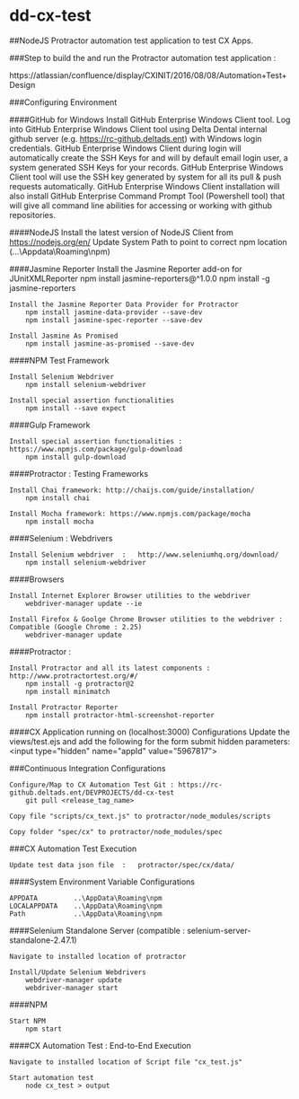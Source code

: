 # dd-cx-test
##NodeJS Protractor automation test application to test CX Apps.


###Step to build the and run the Protractor automation test application :

https://atlassian/confluence/display/CXINIT/2016/08/08/Automation+Test+Design

###Configuring Environment

####GitHub for Windows
    Install GitHub Enterprise Windows Client tool.
    Log into GitHub Enterprise Windows Client tool using Delta Dental internal github server (e.g. https://rc-github.deltads.ent) with Windows login credentials.
    GitHub Enterprise Windows Client during login will automatically create the SSH Keys for and will by default email login user, a system generated SSH Keys for your records.
    GitHub Enterprise Windows Client tool will use the SSH key generated by system for all its pull & push requests automatically.
    GitHub Enterprise Windows Client installation will also install GitHub Enterprise Command Prompt Tool (Powershell tool) that will give all command line abilities for accessing or working with github repositories.

####NodeJS
    Install the latest version of NodeJS Client from https://nodejs.org/en/
    Update System Path to point to correct npm location (...\Appdata\Roaming\npm)

####Jasmine Reporter
    Install the Jasmine Reporter add-on for JUnitXMLReporter
        npm install jasmine-reporters@^1.0.0
        npm install -g jasmine-reporters
		
    Install the Jasmine Reporter Data Provider for Protractor
        npm install jasmine-data-provider --save-dev
        npm install jasmine-spec-reporter --save-dev

    Install Jasmine As Promised
        npm install jasmine-as-promised --save-dev

####NPM Test Framework
	
	Install Selenium Webdriver
		npm install selenium-webdriver

    Install special assertion functionalities
        npm install --save expect

####Gulp Framework

    Install special assertion functionalities : https://www.npmjs.com/package/gulp-download
        npm install gulp-download

####Protractor : Testing Frameworks

    Install Chai framework: http://chaijs.com/guide/installation/
        npm install chai 

    Install Mocha framework: https://www.npmjs.com/package/mocha
        npm install mocha 

####Selenium : Webdrivers
	
	Install Selenium webdriver	:	http://www.seleniumhq.org/download/
		npm install selenium-webdriver
		
####Browsers

	Install Internet Explorer Browser utilities to the webdriver
		webdriver-manager update --ie
	
	Install Firefox & Goolge Chrome Browser utilities to the webdriver : Compatible (Google Chrome : 2.25)
		webdriver-manager update	

####Protractor	:	

	Install Protractor and all its latest components : http://www.protractortest.org/#/
		npm install -g protractor@2
		npm install minimatch
		
	Install Protractor Reporter
		npm install protractor-html-screenshot-reporter
		
####CX Application running on (localhost:3000) Configurations
	Update the views/test.ejs and add the following for the form submit hidden parameters:
		<input type="hidden" name="appId" value="5967817">

###Continuous Integration Configurations

	Configure/Map to CX Automation Test Git : https://rc-github.deltads.ent/DEVPROJECTS/dd-cx-test
		git pull <release_tag_name>
		
	Copy file "scripts/cx_text.js" to protractor/node_modules/scripts
	
	Copy folder "spec/cx" to protractor/node_modules/spec
	
###CX Automation Test Execution
	
	Update test data json file	:	protractor/spec/cx/data/

####System Environment Variable Configurations

	APPDATA			..\AppData\Roaming\npm
	LOCALAPPDATA	..\AppData\Roaming\npm
	Path			..\AppData\Roaming\npm
	
####Selenium Standalone Server	(compatible : selenium-server-standalone-2.47.1)

	Navigate to installed location of protractor
	
	Install/Update Selenium Webdrivers
		webdriver-manager update
		webdriver-manager start
		
####NPM

	Start NPM
		npm start
		
		
####CX Automation Test : End-to-End Execution

	Navigate to installed location of Script file "cx_test.js"

	Start automation test	
		node cx_test > output
		

	
		
		